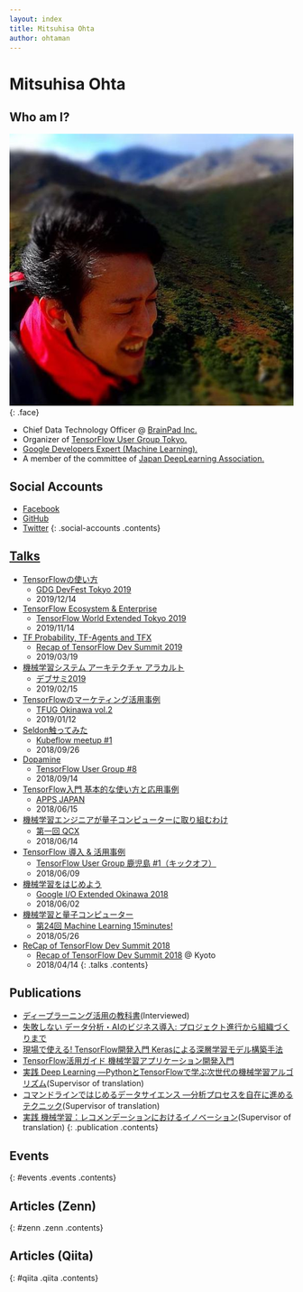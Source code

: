 ```yaml
---
layout: index
title: Mitsuhisa Ohta
author: ohtaman
---
```


# Mitsuhisa Ohta

## Who am I?

![face](assets/img/logo.jpg){: .face}

- Chief Data Technology Officer @ [BrainPad Inc.](https://www.brainpad.co.jp/)
- Organizer of [TensorFlow User Group Tokyo.](https://tfug.jp)
- [Google Developers Expert (Machine Learning).](https://developers.google.com/experts/people/mitsuhisa-ota)
- A member of the committee of [Japan DeepLearning Association.](https://www.jdla.org/)

## Social Accounts

- [Facebook](https://www.facebook.com/ohtaman)
- [GitHub](https://github.com/ohtaman)
- [Twitter](https://twitter.com/ohtaman)
{: .social-accounts .contents}

## [Talks](talks.html)

- [TensorFlowの使い方](https://docs.google.com/presentation/d/e/2PACX-1vT1LHPLi1j09lKfVkaCNra-x_1zsf50H1mARpiBvurN7caEB-07f2n6k4fWbqGMVA0P-8izVYTUnWv_/pub?start=false&loop=false&delayms=3000)
  - [GDG DevFest Tokyo 2019](https://gdg-tokyo.connpass.com/event/137666/)
  - 2019/12/14
- [TensorFlow Ecosystem & Enterprise](https://ohtaman.github.io/slides/tfwx_tokyo_2019/20191114.html)
  - [TensorFlow World Extended Tokyo 2019](https://tfug-tokyo.connpass.com/event/152615/)
  - 2019/11/14
- [TF Probability, TF-Agents and TFX](https://docs.google.com/presentation/d/e/2PACX-1vRvw0Mq2-AIfPzcudBjwG1GDJ26P2MiJV-Jzfe-9xsIolBhGy-rNbcNahBV7cpEgEU-DL3wPbd4rmiH/pub?start=false&loop=false&delayms=3000)
  - [Recap of TensorFlow Dev Summit 2019](https://tfug-tokyo.connpass.com/event/122199/)
  - 2019/03/19
- [機械学習システム アーキテクチャ アラカルト](https://www.slideshare.net/BrainPad/ss-131876455)
  - [デブサミ2019](https://event.shoeisha.jp/devsumi/20190214/)
  - 2019/02/15
- [TensorFlowのマーケティング活用事例](https://docs.google.com/presentation/d/e/2PACX-1vStBfkGdgAnJN6y-01e5QxRodOHQE_5CAu2jCkGw1n0S12IPxo_hyJB1VwAxkg_Z3vkA8Kf4VY_ekR1/pub?start=false&loop=false&delayms=3000)
  - [TFUG Okinawa vol.2](https://tfug-okinawa.connpass.com/event/109390/)
  - 2019/01/12
- [Seldon触ってみた](https://docs.google.com/presentation/d/e/2PACX-1vQurY8sa3Tx6kdI0noE_IvhXDX8ukpNAMTL_vA_1lldZTkwygxEYhaMgvLlY5iuNLqW6jDUZ4rMB6jD/pub?start=false&loop=false&delayms=3000)
  - [Kubeflow meetup #1](https://daft.connpass.com/event/100292/)
  - 2018/09/26
- [Dopamine](https://docs.google.com/presentation/d/e/2PACX-1vTqTs68hKJSLLqmvPmjxNRt_xfPpQdegBKsZ4enxHZRhs1URk5tMW8y2_o8-mvlT9nhOZhDgNu0yIGP/pub?start=false&loop=false&delayms=3000)
  - [TensorFlow User Group #8](https://tfug-tokyo.connpass.com/event/97836/)
  - 2018/09/14
- [TensorFlow入門 基本的な使い方と応用事例](https://docs.google.com/presentation/d/e/2PACX-1vRZEQVh0KHDEedwRcnlWsZK0C72yq7dA11WKyYCw6UffBShIMADrhJ0_tKfH_Y9SAMH1enljA_5p2IC/pub?start=false&loop=false&delayms=3000)
  - [APPS JAPAN](https://www.f2ff.jp/apps-japan/2018/)
  - 2018/06/15
- [機械学習エンジニアが量子コンピューターに取り組むわけ](https://docs.google.com/presentation/d/e/2PACX-1vRfRoJhZgFeMNQos18v5yU5i5DWW88kxPoNzaIRf0XvvB_kgJiz04ZuI-k50Z3urOXx2zuUAcUtgKQ_/pub?start=false&loop=false&delayms=3000)
  - [第一回 QCX](https://qri.connpass.com/event/86413/)
  - 2018/06/14
- [TensorFlow 導入 & 活用事例]()
  - [TensorFlow User Group 鹿児島 #1（キックオフ）](https://tfug-kagoshima.connpass.com/event/87992/)
  - 2018/06/09
- [機械学習をはじめよう](https://docs.google.com/presentation/d/e/2PACX-1vQfv2VjMln4MM6SMvqQfYwYZVAEHx0XgeRqKCdk89BwlmjW91gI4TH5lqMUVGFubyKq69QfH8_nnug1/pub?start=false&loop=false&delayms=3000)
  - [Google I/O Extended Okinawa 2018](https://okipug.connpass.com/event/86509/)
  - 2018/06/02
- [機械学習と量子コンピューター](https://docs.google.com/presentation/d/e/2PACX-1vQi0aTmmQEYWAjmE0x9uXPvPqvlk31-2ZUM-qJxbHP_1B_0P__-97vRkO7iTgjF2zN67WKpq5TYqSQs/pub?start=false&loop=false&delayms=3000)
  - [第24回 Machine Learning 15minutes!](https://machine-learning15minutes.connpass.com/event/85393/)
  - 2018/05/26
- [ReCap of TensorFlow Dev Summit 2018](https://docs.google.com/presentation/d/e/2PACX-1vSMGl0DXxtS6wtykuNq-A6P_Ew6NLrY6xiK4YCoFdiMJDzqEMFplkrLaaMT-VIh-ulGE_Oc9wY-ahlm/pub?start=false&loop=false&delayms=3000)
  - [Recap of TensorFlow Dev Summit 2018](https://gdgkyoto.connpass.com/event/83884/) @ Kyoto
  - 2018/04/14
{: .talks .contents}

## Publications

- [ディープラーニング活用の教科書](https://www.amazon.co.jp/dp/4296100548)(Interviewed)
- [失敗しない データ分析・AIのビジネス導入: プロジェクト進行から組織づくりまで](https://www.amazon.co.jp/dp/4627854110)
- [現場で使える! TensorFlow開発入門 Kerasによる深層学習モデル構築手法](https://www.amazon.co.jp/dp/4798154121)
- [TensorFlow活用ガイド 機械学習アプリケーション開発入門](https://www.amazon.co.jp/dp/4774195049)
- [実践 Deep Learning ―PythonとTensorFlowで学ぶ次世代の機械学習アルゴリズム](https://www.amazon.co.jp/dp/4873118328)(Supervisor of translation)
- [コマンドラインではじめるデータサイエンス ―分析プロセスを自在に進めるテクニック](https://www.amazon.co.jp/dp/4873117410)(Supervisor of translation)
- [実践 機械学習：レコメンデーションにおけるイノベーション](https://community.mapr.jp/pdf-practical-machine-learning.html)(Supervisor of translation)
{: .publication .contents}

## Events
{: #events .events .contents}

## Articles (Zenn)
{: #zenn .zenn .contents}

## Articles (Qiita)
{: #qiita .qiita .contents}

